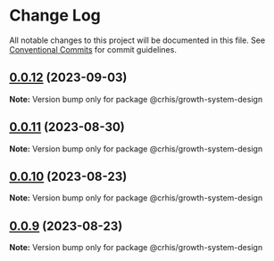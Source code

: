 # Change Log

All notable changes to this project will be documented in this file.
See [Conventional Commits](https://conventionalcommits.org) for commit guidelines.

## [0.0.12](https://github.com/Crhis35/gr-system-design/compare/@crhis/growth-system-design@0.0.11...@crhis/growth-system-design@0.0.12) (2023-09-03)

**Note:** Version bump only for package @crhis/growth-system-design

## [0.0.11](https://github.com/Crhis35/gr-system-design/compare/@crhis/growth-system-design@0.0.10...@crhis/growth-system-design@0.0.11) (2023-08-30)

**Note:** Version bump only for package @crhis/growth-system-design

## [0.0.10](https://github.com/Crhis35/gr-system-design/compare/@crhis/growth-system-design@0.0.9...@crhis/growth-system-design@0.0.10) (2023-08-23)

**Note:** Version bump only for package @crhis/growth-system-design

## [0.0.9](https://github.com/Crhis35/gr-system-design/compare/@crhis/growth-system-design@0.0.8...@crhis/growth-system-design@0.0.9) (2023-08-23)

**Note:** Version bump only for package @crhis/growth-system-design
